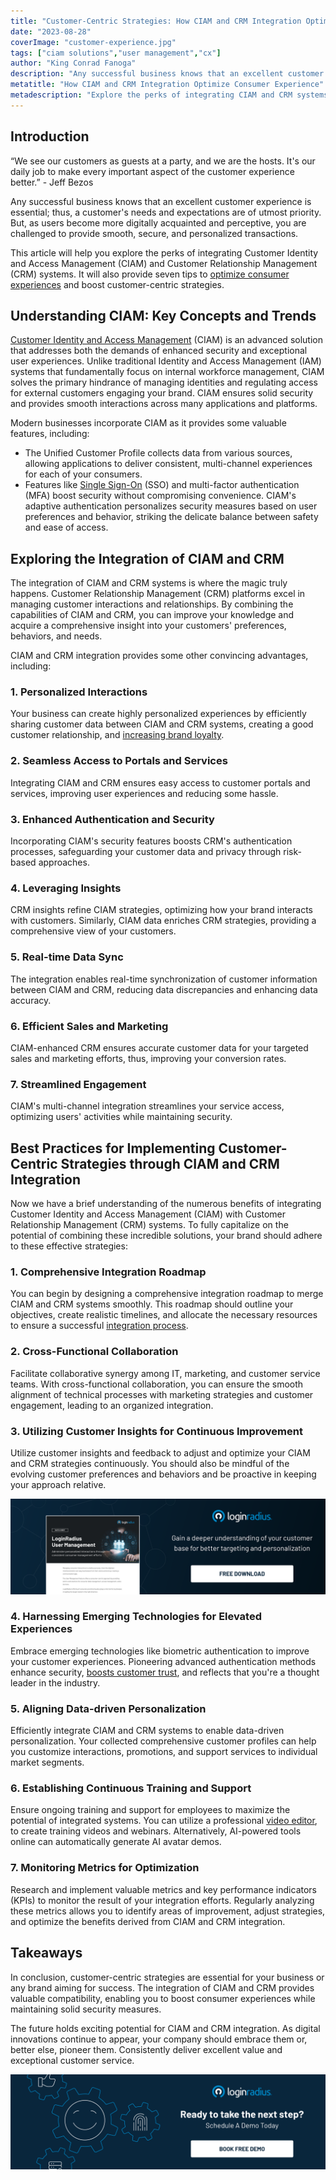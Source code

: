 ```yaml
---
title: "Customer-Centric Strategies: How CIAM and CRM Integration Optimize Consumer Experience"
date: "2023-08-28"
coverImage: "customer-experience.jpg"
tags: ["ciam solutions","user management","cx"]
author: "King Conrad Fanoga"
description: "Any successful business knows that an excellent customer experience is essential; thus, a customer's needs and expectations are of utmost priority. Learn how to optimize your consumer experiences and boost customer-centric strategies."
metatitle: "How CIAM and CRM Integration Optimize Consumer Experience"
metadescription: "Explore the perks of integrating CIAM and CRM systems. Also, learn how to optimize consumer experiences and boost customer-centric strategies."
---
```

## Introduction

“We see our customers as guests at a party, and we are the hosts. It's our daily job to make every important aspect of the customer experience better.” - Jeff Bezos

Any successful business knows that an excellent customer experience is essential; thus, a customer's needs and expectations are of utmost priority. But, as users become more digitally acquainted and perceptive, you are challenged to provide smooth, secure, and personalized transactions.

This article will help you explore the perks of integrating Customer Identity and Access Management (CIAM) and Customer Relationship Management (CRM) systems. It will also provide seven tips to [optimize consumer experiences](https://www.loginradius.com/blog/growth/how-to-improve-the-customer-xperience/) and boost customer-centric strategies.

## Understanding CIAM: Key Concepts and Trends

[Customer Identity and Access Management](https://www.loginradius.com/blog/identity/customer-identity-and-access-management/) (CIAM) is an advanced solution that addresses both the demands of enhanced security and exceptional user experiences. Unlike traditional Identity and Access Management (IAM) systems that fundamentally focus on internal workforce management, CIAM solves the primary hindrance of managing identities and regulating access for external customers engaging your brand. CIAM ensures solid security and provides smooth interactions across many applications and platforms.

Modern businesses incorporate CIAM as it provides some valuable features, including:

* The Unified Customer Profile collects data from various sources, allowing applications to deliver consistent, multi-channel experiences for each of your consumers.
* Features like [Single Sign-On](https://www.loginradius.com/single-sign-on/) (SSO) and multi-factor authentication (MFA) boost security without compromising convenience. CIAM's adaptive authentication personalizes security measures based on user preferences and behavior, striking the delicate balance between safety and ease of access.

## Exploring the Integration of CIAM and CRM

The integration of CIAM and CRM systems is where the magic truly happens. Customer Relationship Management (CRM) platforms excel in managing customer interactions and relationships. By combining the capabilities of CIAM and CRM, you can improve your knowledge and acquire a comprehensive insight into your customers' preferences, behaviors, and needs.

CIAM and CRM integration provides some other convincing advantages, including:

### 1. Personalized Interactions

Your business can create highly personalized experiences by efficiently sharing customer data between CIAM and CRM systems, creating a good customer relationship, and [increasing brand loyalty](https://www.loginradius.com/blog/growth/ciam-improves-customer-trust-and-loyalty/).

### 2. Seamless Access to Portals and Services

Integrating CIAM and CRM ensures easy access to customer portals and services, improving user experiences and reducing some hassle.

### 3. Enhanced Authentication and Security

Incorporating CIAM's security features boosts CRM's authentication processes, safeguarding your customer data and privacy through risk-based approaches.

### 4. Leveraging Insights

CRM insights refine CIAM strategies, optimizing how your brand interacts with customers. Similarly, CIAM data enriches CRM strategies, providing a comprehensive view of your customers.

### 5. Real-time Data Sync

The integration enables real-time synchronization of customer information between CIAM and CRM, reducing data discrepancies and enhancing data accuracy.

### 6. Efficient Sales and Marketing

CIAM-enhanced CRM ensures accurate customer data for your targeted sales and marketing efforts, thus, improving your conversion rates.

### 7. Streamlined Engagement

CIAM's multi-channel integration streamlines your service access, optimizing users' activities while maintaining security.


## Best Practices for Implementing Customer-Centric Strategies through CIAM and CRM Integration

Now we have a brief understanding of the numerous benefits of integrating Customer Identity and Access Management (CIAM) with Customer Relationship Management (CRM) systems. To fully capitalize on the potential of combining these incredible solutions, your brand should adhere to these effective strategies:

### 1. Comprehensive Integration Roadmap

You can begin by designing a comprehensive integration roadmap to merge CIAM and CRM systems smoothly. This roadmap should outline your objectives, create realistic timelines, and allocate the necessary resources to ensure a successful [integration process](https://www.loginradius.com/cloud-integrations/).

### 2. Cross-Functional Collaboration

Facilitate collaborative synergy among IT, marketing, and customer service teams. With cross-functional collaboration, you can ensure the smooth alignment of technical processes with marketing strategies and customer engagement, leading to an organized integration.

### 3. Utilizing Customer Insights for Continuous Improvement

Utilize customer insights and feedback to adjust and optimize your CIAM and CRM strategies continuously. You should also be mindful of the evolving customer preferences and behaviors and be proactive in keeping your approach relative.

[![DS-user-management](DS-user-management.png)](https://www.loginradius.com/resource/loginradius-ciam-user-management/)

### 4. Harnessing Emerging Technologies for Elevated Experiences

Embrace emerging technologies like biometric authentication to improve your customer experiences. Pioneering advanced authentication methods enhance security, [boosts customer trust](https://www.loginradius.com/customer-security/), and reflects that you're a thought leader in the industry.

### 5. Aligning Data-driven Personalization

Efficiently integrate CIAM and CRM systems to enable data-driven personalization. Your collected comprehensive customer profiles can help you customize interactions, promotions, and support services to individual market segments.

### 6. Establishing Continuous Training and Support

Ensure ongoing training and support for employees to maximize the potential of integrated systems. You can utilize a professional [video editor](https://www.veed.io/tools/video-editor), to create training videos and webinars. Alternatively, AI-powered tools online can automatically generate AI avatar demos.

### 7. Monitoring Metrics for Optimization

Research and implement valuable metrics and key performance indicators (KPIs) to monitor the result of your integration efforts. Regularly analyzing these metrics allows you to identify areas of improvement, adjust strategies, and optimize the benefits derived from CIAM and CRM integration.

## Takeaways

In conclusion, customer-centric strategies are essential for your business or any brand aiming for success. The integration of CIAM and CRM provides valuable compatibility, enabling you to boost consumer experiences while maintaining solid security measures.

The future holds exciting potential for CIAM and CRM integration. As digital innovations continue to appear, your company should embrace them or, better else, pioneer them. Consistently deliver excellent value and exceptional customer service.

[![book-a-demo-loginradius](../../assets/book-a-demo-loginradius.png)](https://www.loginradius.com/contact-us?utm_source=blog&utm_medium=web&utm_campaign=how-ciam-and-crm-integration-optimize-cx)
